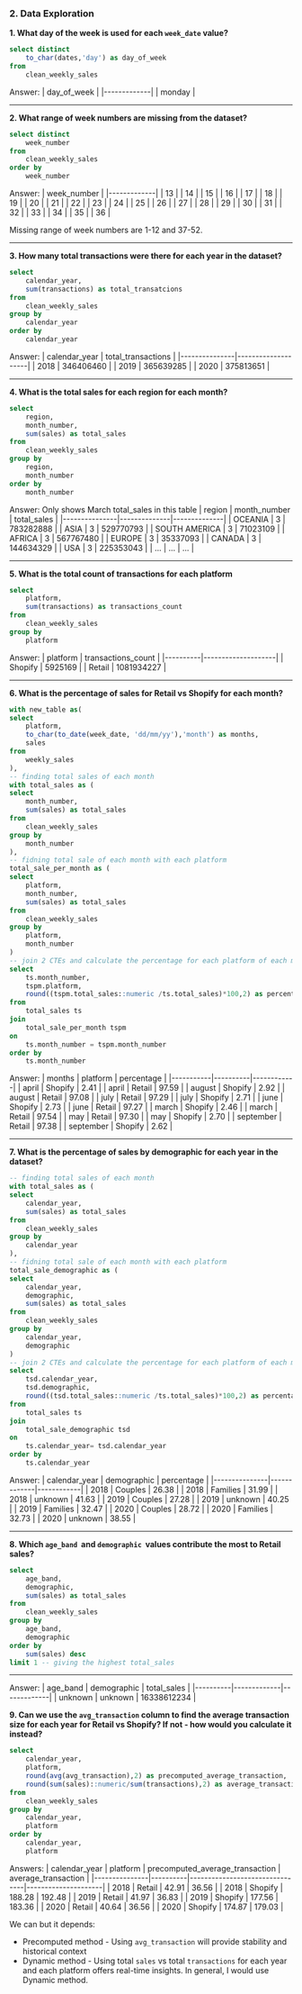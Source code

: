 ### 2. Data Exploration 

**1. What day of the week is used for each <code>week_date</code> value?**

````sql
select distinct
	to_char(dates,'day') as day_of_week
from
	clean_weekly_sales
````
Answer:
| day_of_week |
|-------------|
| monday      |


***
**2. What range of week numbers are missing from the dataset?**

````sql
select distinct 
	week_number 
from 
	clean_weekly_sales
order by 
	week_number 
````

Answer: 
| week_number |
|-------------|
|      13     |
|      14     |
|      15     |
|      16     |
|      17     |
|      18     |
|      19     |
|      20     |
|      21     |
|      22     |
|      23     |
|      24     |
|      25     |
|      26     |
|      27     |
|      28     |
|      29     |
|      30     |
|      31     |
|      32     |
|      33     |
|      34     |
|      35     |
|      36     |

Missing range of week numbers are 1-12 and 37-52. 
***

**3. How many total transactions were there for each year in the dataset?**

````sql
select
	calendar_year,
	sum(transactions) as total_transatcions
from
	clean_weekly_sales
group by
	calendar_year 
order by
	calendar_year
````

Answer:
| calendar_year | total_transactions |
|---------------|--------------------|
|          2018 |         346406460  |
|          2019 |         365639285  |
|          2020 |         375813651  |

***

**4. What is the total sales for each region for each month?**

````sql
select 
	region,
	month_number,
	sum(sales) as total_sales
from 
	clean_weekly_sales
group by
	region,
	month_number
order by 
	month_number
````

Answer: Only shows March total_sales in this table
| region        | month_number | total_sales  |
|---------------|--------------|--------------|
| OCEANIA       |            3 |   783282888  |
| ASIA          |            3 |   529770793  |
| SOUTH AMERICA |            3 |    71023109  |
| AFRICA        |            3 |   567767480  |
| EUROPE        |            3 |    35337093  |
| CANADA        |            3 |   144634329  |
| USA           |            3 |   225353043  |
| ...           |          ... |         ...  |

***

**5. What is the total count of transactions for each platform**

````sql
select
	platform,
	sum(transactions) as transactions_count
from
	clean_weekly_sales
group by
	platform
````

Answer:
| platform | transactions_count |
|----------|--------------------|
| Shopify  |           5925169  |
| Retail   |        1081934227  |

***

**6. What is the percentage of sales for Retail vs Shopify for each month?**

````sql
with new_table as(
select
	platform,
	to_char(to_date(week_date, 'dd/mm/yy'),'month') as months,
	sales
from
	weekly_sales
),
-- finding total sales of each month 
with total_sales as (
select 
	month_number,
	sum(sales) as total_sales
from 
	clean_weekly_sales
group by
	month_number
),
-- fidning total sale of each month with each platform
total_sale_per_month as (
select 
	platform,
	month_number,
	sum(sales) as total_sales
from 
	clean_weekly_sales
group by
	platform,
	month_number
)
-- join 2 CTEs and calculate the percentage for each platform of each month
select
	ts.month_number,
	tspm.platform,
	round((tspm.total_sales::numeric /ts.total_sales)*100,2) as percentage 
from
	total_sales ts
join 
	total_sale_per_month tspm 
on 
	ts.month_number = tspm.month_number
order by
	ts.month_number
````

Answer:
| months    | platform | percentage |
|-----------|----------|------------|
| april     | Shopify  |       2.41 |
| april     | Retail   |      97.59 |
| august    | Shopify  |       2.92 |
| august    | Retail   |      97.08 |
| july      | Retail   |      97.29 |
| july      | Shopify  |       2.71 |
| june      | Shopify  |       2.73 |
| june      | Retail   |      97.27 |
| march     | Shopify  |       2.46 |
| march     | Retail   |      97.54 |
| may       | Retail   |      97.30 |
| may       | Shopify  |       2.70 |
| september | Retail   |      97.38 |
| september | Shopify  |       2.62 |

***

**7. What is the percentage of sales by demographic for each year in the dataset?**

````sql
-- finding total sales of each month
with total_sales as (
select 
	calendar_year,
	sum(sales) as total_sales
from 
	clean_weekly_sales
group by
	calendar_year
),
-- fidning total sale of each month with each platform
total_sale_demographic as (
select 
	calendar_year,
	demographic,
	sum(sales) as total_sales
from 
	clean_weekly_sales
group by
	calendar_year,
	demographic
)
-- join 2 CTEs and calculate the percentage for each platform of each month
select
	tsd.calendar_year,
	tsd.demographic,
	round((tsd.total_sales::numeric /ts.total_sales)*100,2) as percentage 
from
	total_sales ts
join 
	total_sale_demographic tsd
on 
	ts.calendar_year= tsd.calendar_year
order by
	ts.calendar_year
````

Answer:
| calendar_year | demographic | percentage |
|---------------|-------------|------------|
|          2018 |    Couples  |     26.38  |
|          2018 |   Families  |     31.99  |
|          2018 |    unknown  |     41.63  |
|          2019 |    Couples  |     27.28  |
|          2019 |    unknown  |     40.25  |
|          2019 |   Families  |     32.47  |
|          2020 |    Couples  |     28.72  |
|          2020 |   Families  |     32.73  |
|          2020 |    unknown  |     38.55  |

***

**8. Which <code>age_band</code>  and <code>demographic</code>  values contribute the most to Retail sales?**

````sql
select 
	age_band,
	demographic,
	sum(sales) as total_sales
from 
	clean_weekly_sales
group by
	age_band,
	demographic 
order by
	sum(sales) desc
limit 1 -- giving the highest total_sales 	
````
***

Answer:
| age_band | demographic | total_sales |
|----------|-------------|-------------|
|  unknown |    unknown  | 16338612234 |

**9. Can we use the <code>avg_transaction</code> column to find the average transaction size for each year for Retail vs Shopify? If not - how would you calculate it instead?**

````sql
select 
	calendar_year,
	platform,
	round(avg(avg_transaction),2) as precomputed_average_transaction,
	round(sum(sales)::numeric/sum(transactions),2) as average_transaction
from 
	clean_weekly_sales
group by
	calendar_year,
	platform
order by 
	calendar_year,
	platform 
````
Answers:
| calendar_year | platform | precomputed_average_transaction | average_transaction |
|---------------|----------|--------------------------------|---------------------|
|          2018 | Retail   |                          42.91 |               36.56 |
|          2018 | Shopify  |                         188.28 |              192.48 |
|          2019 | Retail   |                          41.97 |               36.83 |
|          2019 | Shopify  |                         177.56 |              183.36 |
|          2020 | Retail   |                          40.64 |               36.56 |
|          2020 | Shopify  |                         174.87 |              179.03 |

We can but it depends:
- Precomputed method - Using <code>avg_transaction</code> will provide stability and historical context
- Dynamic method - Using total <code>sales</code> vs total <code>transactions</code> for each year and each platform offers real-time insights. In general, I would use Dynamic method.

